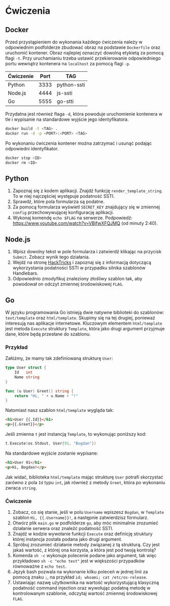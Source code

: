 # Ćwiczenia

## Docker

Przed przystąpieniem do wykonania każdego ćwiczenia należy w odpowiednim podfolderze zbudować obraz na podstawie `Dockerfile` oraz uruchomić kontener. Obraz najlepiej oznaczyć dowolną etykietą za pomocą flagi `-t`. Przy uruchamianiu trzeba ustawić przekierowanie odpowiedniego portu wewnątrz kontenera na `localhost` za pomocą flagi `-p`.

| Ćwiczenie | Port | TAG	  |
| --------- | ---- | ------------ |
| Python    | 3333 | python-ssti |
| Node.js   | 4444 | js-ssti	  |
| Go        | 5555 | go-stti	  |

Przydatna jest również flaga `-d`, która powoduje uruchomienie kontenera w tle i wypisanie na standardowe wyjście jego identyfikatora.

```bash
docker build -t <TAG> .
docker run -d -p <PORT>:<PORT> <TAG>
```

Po wykonaniu ćwiczenia kontener można zatrzymać i usunąć podając odpowiedni identyfikator.

```bash
docker stop <ID>
docker rm <ID>
```

## Python

1. Zapoznaj się z kodem aplikacji. Znajdź funkcję `render_template_string`. To w niej najczęściej występuje podatność SSTI.
2. Sprawdź, które pola formularza są podatne.
3. Za pomocą formularza wyświetl `SECRET_KEY` znajdujący się w zmiennej `config` przechowywującej konfigurację aplikacji.
4. Wykonaj komendę `echo $FLAG` na serwerze. Podpowiedź: https://www.youtube.com/watch?v=VBifwXFQJMQ (od minuty 2:40).

## Node.js

1. Wpisz dowolny tekst w pole formularza i zatwierdź klikając na przycisk `Submit`. Zobacz wynik tego działania.
2. Wejdź na stronę [HackTricks](https://book.hacktricks.xyz/pentesting-web/ssti-server-side-template-injection) i zapoznaj się z informacją dotyczącą wykorzystania podatności SSTI w przypadku silnika szablonów Handlebars.
3. Odpowiednio zmodyfikuj znaleziony złośliwy szablon tak, aby powodował on odczyt zmiennej środowiskowej `FLAG`.

## Go

W języku programowania Go istnieją dwie natywne biblioteki do szablonów: `text/template` oraz `html/template`. Skupimy się na tej drugiej, ponieważ interesują nas aplikacje internetowe. Kluczowym elementem `html/template` jest metoda `Execute` struktury `Template`, która jako drugi argument przyjmuje dane, które będą przesłane do szablonu.

### Przykład

Załóżmy, że mamy tak zdefiniowaną strukturę `User`:

```go
type User struct {
	Id   int
	Name string
}

func (u User) Greet() string {
	return "Hi, " + u.Name + "!"
}
```

Natomiast nasz szablon `html/template` wygląda tak:

```html
<h1>User {{.Id}}</h1>
<p>{{.Greet}}</p>
```

Jeśli zmienna `t` jest instancją `Template`, to wykonując poniższy kod:

```go
t.Execute(os.Stdout, User{91, "Bogdan"})
```

Na standardowe wyjście zostanie wypisane:

```html
<h1>User 91</h1>
<p>Hi, Bogdan!</p>
```

Jak widać, biblioteka `html/template` mając strukturę `User` potrafi skorzystać zarówno z pola `Id` typu `int`, jak również z metody `Greet`, która po wykonaniu zwraca `string`.

### Ćwiczenie

1. Zobacz, co się stanie, jeśli w polu `Username` wpiszesz `Bogdan`, w `Template` szablon `Hi, {{.Username}}!`, a następnie zatwierdzisz formularz.
2. Otwórz plik `main.go` w podfolderze `go`, aby móc minimalnie zrozumieć działanie serwera oraz znaleźć podatność SSTI.
3. Znajdź w kodzie wywołanie funkcji `Execute` oraz definicję struktury której instancja została podana jako drugi argument.
4. Spróbuj zrozumieć działanie metody związanej z tą strukturą. Czy jest jakaś wartość, z której ona korzysta, a która jest pod twoją kontrolą?
5. Komenda `sh -c` wykonuje polecenie podane jako argument, tak więc przykładowo `sh -c "echo test"` jest w większości przypadków równoważne z `echo test`.
6. Język bash pozwala na wykonanie kilku poleceń w jednej linii za pomocą znaku `;`, na przykład `id; whoami; cat /etc/os-release`.
7. Ustawiając nazwę użytkownika na wartość wykorzystującą klasyczną podatność command injection oraz wywołując podatną metodę w kontrolowanym szablonie, odczytaj wartość zmiennej środowiskowej `FLAG`.
